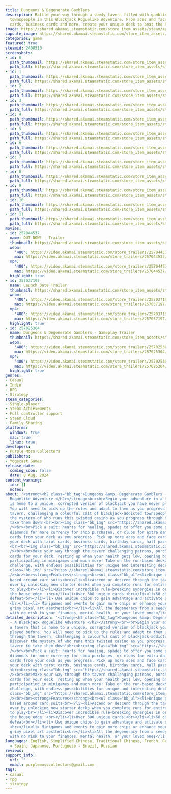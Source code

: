 ```yaml
---
title: Dungeons & Degenerate Gamblers
description: Battle your way through a seedy tavern filled with gambling addicted
  townspeople in this Blackjack Roguelike Adventure. From aces and face cards to tarot
  cards, business cards and more, create your unique deck to beat the house.
image: https://shared.akamai.steamstatic.com/store_item_assets/steam/apps/2400510/header.jpg?t=1732795561
capsule_image: https://shared.akamai.steamstatic.com/store_item_assets/steam/apps/2400510/capsule_231x87.jpg?t=1732795561
categories: game
featured: true
steamid: 2400510
screenshots:
- id: 0
  path_thumbnail: https://shared.akamai.steamstatic.com/store_item_assets/steam/apps/2400510/ss_000fd64f92c7c52c50902cdc81446466133b81a8.600x338.jpg?t=1732795561
  path_full: https://shared.akamai.steamstatic.com/store_item_assets/steam/apps/2400510/ss_000fd64f92c7c52c50902cdc81446466133b81a8.1920x1080.jpg?t=1732795561
- id: 1
  path_thumbnail: https://shared.akamai.steamstatic.com/store_item_assets/steam/apps/2400510/ss_3dd142c67133020713b056686adc6b27e57f0a69.600x338.jpg?t=1732795561
  path_full: https://shared.akamai.steamstatic.com/store_item_assets/steam/apps/2400510/ss_3dd142c67133020713b056686adc6b27e57f0a69.1920x1080.jpg?t=1732795561
- id: 2
  path_thumbnail: https://shared.akamai.steamstatic.com/store_item_assets/steam/apps/2400510/ss_361a9efebb5e055efc292c17e0a5f03e92c36d11.600x338.jpg?t=1732795561
  path_full: https://shared.akamai.steamstatic.com/store_item_assets/steam/apps/2400510/ss_361a9efebb5e055efc292c17e0a5f03e92c36d11.1920x1080.jpg?t=1732795561
- id: 3
  path_thumbnail: https://shared.akamai.steamstatic.com/store_item_assets/steam/apps/2400510/ss_883d016ee5c34277b4ff6089a3b11e4edd6a884e.600x338.jpg?t=1732795561
  path_full: https://shared.akamai.steamstatic.com/store_item_assets/steam/apps/2400510/ss_883d016ee5c34277b4ff6089a3b11e4edd6a884e.1920x1080.jpg?t=1732795561
- id: 4
  path_thumbnail: https://shared.akamai.steamstatic.com/store_item_assets/steam/apps/2400510/ss_69613299c2ea67a5c31345a349aea686cb86827d.600x338.jpg?t=1732795561
  path_full: https://shared.akamai.steamstatic.com/store_item_assets/steam/apps/2400510/ss_69613299c2ea67a5c31345a349aea686cb86827d.1920x1080.jpg?t=1732795561
- id: 5
  path_thumbnail: https://shared.akamai.steamstatic.com/store_item_assets/steam/apps/2400510/ss_3342e43db410dc3c6479a322dd9fa5c8d7c8150c.600x338.jpg?t=1732795561
  path_full: https://shared.akamai.steamstatic.com/store_item_assets/steam/apps/2400510/ss_3342e43db410dc3c6479a322dd9fa5c8d7c8150c.1920x1080.jpg?t=1732795561
- id: 6
  path_thumbnail: https://shared.akamai.steamstatic.com/store_item_assets/steam/apps/2400510/ss_373827385700809759e44e98f48a15ab8108ddf2.600x338.jpg?t=1732795561
  path_full: https://shared.akamai.steamstatic.com/store_item_assets/steam/apps/2400510/ss_373827385700809759e44e98f48a15ab8108ddf2.1920x1080.jpg?t=1732795561
- id: 7
  path_thumbnail: https://shared.akamai.steamstatic.com/store_item_assets/steam/apps/2400510/ss_05f31c7971ed088d84cf7b8694181f8dade215ba.600x338.jpg?t=1732795561
  path_full: https://shared.akamai.steamstatic.com/store_item_assets/steam/apps/2400510/ss_05f31c7971ed088d84cf7b8694181f8dade215ba.1920x1080.jpg?t=1732795561
- id: 8
  path_thumbnail: https://shared.akamai.steamstatic.com/store_item_assets/steam/apps/2400510/ss_d96770e3e8b68a7bc4c60de8eef3714c50f5b182.600x338.jpg?t=1732795561
  path_full: https://shared.akamai.steamstatic.com/store_item_assets/steam/apps/2400510/ss_d96770e3e8b68a7bc4c60de8eef3714c50f5b182.1920x1080.jpg?t=1732795561
- id: 9
  path_thumbnail: https://shared.akamai.steamstatic.com/store_item_assets/steam/apps/2400510/ss_16edd7a9d932fc9f45eca3cbbf2b1509064c5f0e.600x338.jpg?t=1732795561
  path_full: https://shared.akamai.steamstatic.com/store_item_assets/steam/apps/2400510/ss_16edd7a9d932fc9f45eca3cbbf2b1509064c5f0e.1920x1080.jpg?t=1732795561
- id: 10
  path_thumbnail: https://shared.akamai.steamstatic.com/store_item_assets/steam/apps/2400510/ss_428865bf3d168bc47d7ee6a5f48a0a8bc37652f1.600x338.jpg?t=1732795561
  path_full: https://shared.akamai.steamstatic.com/store_item_assets/steam/apps/2400510/ss_428865bf3d168bc47d7ee6a5f48a0a8bc37652f1.1920x1080.jpg?t=1732795561
- id: 11
  path_thumbnail: https://shared.akamai.steamstatic.com/store_item_assets/steam/apps/2400510/ss_1787ef6719344eb1cc6f2c0f5dab7c25d01c9a67.600x338.jpg?t=1732795561
  path_full: https://shared.akamai.steamstatic.com/store_item_assets/steam/apps/2400510/ss_1787ef6719344eb1cc6f2c0f5dab7c25d01c9a67.1920x1080.jpg?t=1732795561
movies:
- id: 257044537
  name: OUT NOW! - Trailer
  thumbnail: https://shared.akamai.steamstatic.com/store_item_assets/steam/apps/257044537/movie.293x165.jpg?t=1728468712
  webm:
    '480': https://video.akamai.steamstatic.com/store_trailers/257044537/movie480_vp9.webm?t=1728468712
    max: https://video.akamai.steamstatic.com/store_trailers/257044537/movie_max_vp9.webm?t=1728468712
  mp4:
    '480': https://video.akamai.steamstatic.com/store_trailers/257044537/movie480.mp4?t=1728468712
    max: https://video.akamai.steamstatic.com/store_trailers/257044537/movie_max.mp4?t=1728468712
  highlight: true
- id: 257037197
  name: Launch Date Trailer
  thumbnail: https://shared.akamai.steamstatic.com/store_item_assets/steam/apps/257037197/movie.293x165.jpg?t=1720731465
  webm:
    '480': https://video.akamai.steamstatic.com/store_trailers/257037197/movie480_vp9.webm?t=1720731465
    max: https://video.akamai.steamstatic.com/store_trailers/257037197/movie_max_vp9.webm?t=1720731465
  mp4:
    '480': https://video.akamai.steamstatic.com/store_trailers/257037197/movie480.mp4?t=1720731465
    max: https://video.akamai.steamstatic.com/store_trailers/257037197/movie_max.mp4?t=1720731465
  highlight: true
- id: 257025304
  name: Dungeons & Degenerate Gamblers - Gameplay Trailer
  thumbnail: https://shared.akamai.steamstatic.com/store_item_assets/steam/apps/257025304/movie.293x165.jpg?t=1716560296
  webm:
    '480': https://video.akamai.steamstatic.com/store_trailers/257025304/movie480_vp9.webm?t=1716560296
    max: https://video.akamai.steamstatic.com/store_trailers/257025304/movie_max_vp9.webm?t=1716560296
  mp4:
    '480': https://video.akamai.steamstatic.com/store_trailers/257025304/movie480.mp4?t=1716560296
    max: https://video.akamai.steamstatic.com/store_trailers/257025304/movie_max.mp4?t=1716560296
  highlight: true
genres:
- Casual
- Indie
- RPG
- Strategy
steam_categories:
- Single-player
- Steam Achievements
- Full controller support
- Steam Cloud
- Family Sharing
platforms:
  windows: true
  mac: true
  linux: true
developers:
- Purple Moss Collectors
publishers:
- Yogscast Games
release_date:
  coming_soon: false
  date: 8 Aug, 2024
content_warning:
  ids: []
  notes:
about: '<strong><h2 class="bb_tag">Dungeons &amp; Degenerate Gamblers - A Blackjack
  Roguelike Adventure </h2></strong><br><br>Begin your adventure in a tavern that
  is home to a unique, corrupted version of blackjack you have never played before.
  You will need to pick up the rules and adapt to them as you progress through the
  tavern, challenging a colourful cast of blackjack-addicted townspeople. Discover
  the mystery of who runs this twisted casino as you progress through the tavern to
  take them down!<br><br><img class="bb_img" src="https://shared.akamai.steamstatic.com/store_item_assets/steam/apps/2400510/extras/Opt_Turns.gif?t=1732795561"
  /><br><br>Pick a suit: hearts for healing, spades to offer you some protection,
  diamonds for more currency for shop purchases, or clubs for extra damage. Remove
  cards from your deck as you progress. Pick up more aces and face cards, or fill
  your deck with tarot cards, business cards, birthday cards, hall passes and more!
  <br><br><img class="bb_img" src="https://shared.akamai.steamstatic.com/store_item_assets/steam/apps/2400510/extras/OPT_Options.gif?t=1732795561"
  /><br><br>Make your way through the tavern challenging patrons, purchasing additional
  cards for your deck, resting up when your health gets low, opening boosters packs,
  participating in minigames and much more! Take on the run-based deckbuilding roguelike
  challenge, with endless possibilities for unique and interesting decks! <br><br><img
  class="bb_img" src="https://shared.akamai.steamstatic.com/store_item_assets/steam/apps/2400510/extras/OPT_Card_Choice.gif?t=1732795561"
  /><br><br><strong>Features</strong><br><ul class="bb_ul"><li>Unique play styles
  based around card suits<br></li><li>Ascend or descend through the tavern over and
  over by unlocking new starter decks when you complete runs for entirely new ways
  to play<br></li><li>Discover incredible rule-breaking synergies in order to defeat
  the house edge. <br></li><li>Over 300 unique cards!<br></li><li>60 characters to
  defeat<br></li><li> Use unique chips to gain advantage and activate special cards
  <br></li><li> Minigames and events to gain more chips or enhance your deck<br></li><li>Unique
  grimy pixel art aesthetic<br></li><li>All the degeneracy from a seedy casino but
  with no risk to your finances, mental health, or your loved ones</li></ul>'
detailed_description: '<strong><h2 class="bb_tag">Dungeons &amp; Degenerate Gamblers
  - A Blackjack Roguelike Adventure </h2></strong><br><br>Begin your adventure in
  a tavern that is home to a unique, corrupted version of blackjack you have never
  played before. You will need to pick up the rules and adapt to them as you progress
  through the tavern, challenging a colourful cast of blackjack-addicted townspeople.
  Discover the mystery of who runs this twisted casino as you progress through the
  tavern to take them down!<br><br><img class="bb_img" src="https://shared.akamai.steamstatic.com/store_item_assets/steam/apps/2400510/extras/Opt_Turns.gif?t=1732795561"
  /><br><br>Pick a suit: hearts for healing, spades to offer you some protection,
  diamonds for more currency for shop purchases, or clubs for extra damage. Remove
  cards from your deck as you progress. Pick up more aces and face cards, or fill
  your deck with tarot cards, business cards, birthday cards, hall passes and more!
  <br><br><img class="bb_img" src="https://shared.akamai.steamstatic.com/store_item_assets/steam/apps/2400510/extras/OPT_Options.gif?t=1732795561"
  /><br><br>Make your way through the tavern challenging patrons, purchasing additional
  cards for your deck, resting up when your health gets low, opening boosters packs,
  participating in minigames and much more! Take on the run-based deckbuilding roguelike
  challenge, with endless possibilities for unique and interesting decks! <br><br><img
  class="bb_img" src="https://shared.akamai.steamstatic.com/store_item_assets/steam/apps/2400510/extras/OPT_Card_Choice.gif?t=1732795561"
  /><br><br><strong>Features</strong><br><ul class="bb_ul"><li>Unique play styles
  based around card suits<br></li><li>Ascend or descend through the tavern over and
  over by unlocking new starter decks when you complete runs for entirely new ways
  to play<br></li><li>Discover incredible rule-breaking synergies in order to defeat
  the house edge. <br></li><li>Over 300 unique cards!<br></li><li>60 characters to
  defeat<br></li><li> Use unique chips to gain advantage and activate special cards
  <br></li><li> Minigames and events to gain more chips or enhance your deck<br></li><li>Unique
  grimy pixel art aesthetic<br></li><li>All the degeneracy from a seedy casino but
  with no risk to your finances, mental health, or your loved ones</li></ul>'
languages: English, Simplified Chinese, Traditional Chinese, French, German, Spanish
  - Spain, Japanese, Portuguese - Brazil, Russian
reviews:
support_info:
  url: ''
  email: purplemosscollectors@gmail.com
tags:
- casual
- rpg
- strategy
---
```

